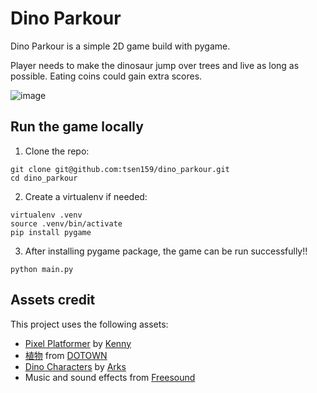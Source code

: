 # Dino Parkour

Dino Parkour is a simple 2D game build with pygame.

Player needs to make the dinosaur jump over trees and live as long as possible. Eating coins could gain extra scores.

![image](https://github.com/tsen159/dino_parkour/blob/main/demo.gif)

## Run the game locally
1. Clone the repo:
```
git clone git@github.com:tsen159/dino_parkour.git
cd dino_parkour
```

2. Create a virtualenv if needed:
```
virtualenv .venv
source .venv/bin/activate
pip install pygame
```

3. After installing pygame package, the game can be run successfully!!
```
python main.py
```

## Assets credit
This project uses the following assets:
* [Pixel Platformer](https://www.kenney.nl/assets/pixel-platformer) by [Kenny](https://www.kenney.nl/)
* [植物](https://dotown.maeda-design-room.net/category/plant/) from [DOTOWN](https://dotown.maeda-design-room.net/)
* [Dino Characters](https://arks.itch.io/dino-characters) by [Arks](https://arks.itch.io/)
* Music and sound effects from [Freesound](https://freesound.org/)
